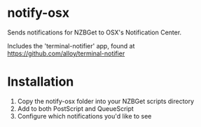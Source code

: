notify-osx
==========

Sends notifications for NZBGet to OSX's Notification Center.

Includes the 'terminal-notifier' app, found at https://github.com/alloy/terminal-notifier

Installation
==========
1. Copy the notify-osx folder into your NZBGet scripts directory
2. Add to both PostScript and QueueScript
3. Configure which notifications you'd like to see
